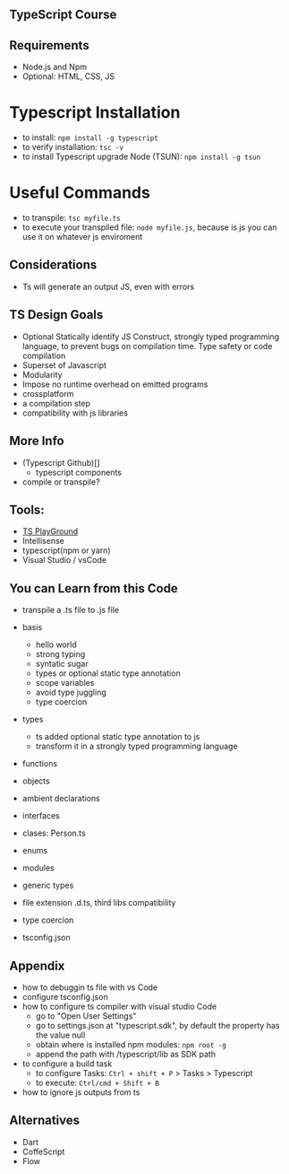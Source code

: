 ## TypeScript Course

## Requirements
- Node.js and Npm
- Optional: HTML, CSS, JS

# Typescript Installation
- to install: `npm install -g typescript`
- to verify installation: `tsc -v`
- to install Typescript upgrade Node (TSUN): `npm install -g tsun`

# Useful Commands
- to transpile: `tsc myfile.ts`
- to execute your transpiled file: `node myfile.js`, because is js you can use it on whatever js enviroment

## Considerations
- Ts will generate an output JS, even with errors

## TS Design Goals
- Optional Statically identify JS Construct, strongly typed programming language,
    to prevent bugs on compilation time. Type safety or code compilation
- Superset of Javascript
- Modularity
- Impose no runtime overhead on emitted programs
- crossplatform
- a compilation step
- compatibility with js libraries

## More Info
- (Typescript Github)[]
    - typescript components
- compile or transpile?

## Tools: 
- [TS PlayGround](https://www.typescriptlang.org/play/index.html)
- Intellisense
- typescript(npm or yarn)
- Visual Studio / vsCode

## You can Learn from this Code
- transpile a .ts file to .js file
- basis
    - hello world
    - strong typing
    - syntatic sugar
    - types or optional static type annotation
    - scope variables
    - avoid type juggling
    - type coercion
- types
    - ts added optional static type annotation to js
    - transform it in a strongly typed programming language
- functions
- objects
- ambient declarations

- interfaces
- clases: Person.ts
- enums
- modules
- generic types

- file extension .d.ts, third libs compatibility

- type coercion
- tsconfig.json

## Appendix
- how to debuggin ts file with vs Code
- configure tsconfig.json
- how to configure ts compiler with visual studio Code
    - go to "Open User Settings"
    - go to settings.json at "typescript.sdk", by default the property has the value null
    - obtain where is installed npm modules: `npm root -g`
    - append the path with /typescript/lib as SDK path
- to configure a build task
    - to configure Tasks: `Ctrl + shift + P` > Tasks > Typescript
    - to execute: `Ctrl/cmd + Shift + B`
- how to ignore js outputs from ts

## Alternatives
- Dart
- CoffeScript
- Flow